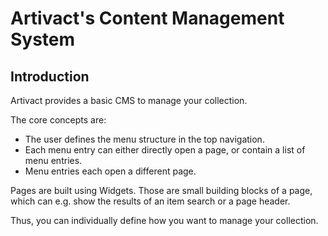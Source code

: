 # Artivact's Content Management System

## Introduction

Artivact provides a basic CMS to manage your collection.

The core concepts are:

- The user defines the menu structure in the top navigation.
- Each menu entry can either directly open a page, or contain a list of menu entries.
- Menu entries each open a different page.

Pages are built using Widgets. Those are small building blocks of a page, which can e.g. show the results of an item
search or a page header.

Thus, you can individually define how you want to manage your collection.